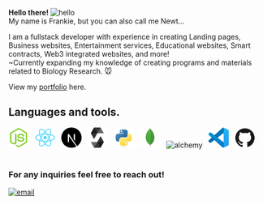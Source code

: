 <b>Hello there!</b> <img src="https://media.giphy.com/media/2k20U6m5zKTBKduiJa/giphy.gif" title='hello' alt='hello' width="40" /> &nbsp;   
My name is Frankie, but you can also call me Newt...

I am a fullstack developer with experience in creating Landing pages, Business websites, Entertainment services, Educational websites, Smart contracts, Web3 integrated websites, and more!  
~Currently expanding my knowledge of creating programs and materials related to Biology Research. :mouse:

View my <a href="https://newt9.dev/" target="_blank" rel="noreferrer noopener">portfolio</a> here.

## Languages and tools.
<div>
  <img src="https://github.com/devicons/devicon/blob/master/icons/nodejs/nodejs-original.svg" title='nodejs' alt='nodejs' width="40" /> &nbsp;
  <img src="https://github.com/devicons/devicon/blob/master/icons/react/react-original.svg" title='jsreact' alt='jsreact' width="40" /> &nbsp;
  <img src="https://github.com/devicons/devicon/blob/master/icons/nextjs/nextjs-original.svg" title='nextjs' alt='nextjs' width="40" /> &nbsp;
  <img src="https://github.com/devicons/devicon/blob/master/icons/solidity/solidity-original.svg" title='solidity' alt='solidity' width="40" /> &nbsp;
  <img src="https://github.com/devicons/devicon/blob/master/icons/python/python-original.svg" title='python' alt='python' width="40" /> &nbsp;
  <img src="https://github.com/devicons/devicon/blob/master/icons/mongodb/mongodb-original.svg" title='mongodb' alt='mongodb' width="40" /> &nbsp;
  <img src="https://chain-battles-create-web3-dapp.vercel.app/logo.svg" title='alchemy' alt='alchemy' width="40" /> &nbsp;
  <img src="https://github.com/devicons/devicon/blob/master/icons/vscode/vscode-original.svg" title='vscode' alt='vscode' width="40" /> &nbsp;
  <img src="https://github.com/devicons/devicon/blob/master/icons/github/github-original.svg" title='github' alt='github' width="40" /> &nbsp;
</div>

<br>


### For any inquiries feel free to reach out!
<a href="mailto: Dev@newt9.dev"> <img src="https://img.icons8.com/bubbles/344/new-post.png" title='email' alt='email' width="80" />  </a>


<!--
**MarineNewt/MarineNewt** is a ✨ _special_ ✨ repository because its `README.md` (this file) appears on your GitHub profile.

Here are some ideas to get you started:

- 🔭 I’m currently working on ...
- 🌱 I’m currently learning ...
- 👯 I’m looking to collaborate on ...
- 🤔 I’m looking for help with ...
- 💬 Ask me about ...
- 📫 How to reach me: ...
- 😄 Pronouns: ...
- ⚡ Fun fact: ...

stats: 
[![Newt's GitHub stats](https://github-readme-stats.vercel.app/api?username=MarineNewt)](https://github.com/anuraghazra/github-readme-stats)


[![Top Langs](https://github-readme-stats.vercel.app/api/top-langs/?username=MarineNewt&layout=compact)](https://github.com/MarineNewt/github-readme-stats)

-->
